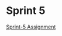 # Sprint 5


  [Sprint-5 Assignment](https://github.com/clarusway/cw-fs-workshop/blob/master/sprint-evaluation/sprint/sprint5/assignment.pdf)